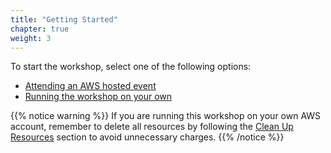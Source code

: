 ```yaml
---
title: "Getting Started"
chapter: true
weight: 3
---
```


To start the workshop, select one of the following options:

* [Attending an AWS hosted event](./aws_event)
* [Running the workshop on your own](./self_paced)

{{% notice warning %}}
If you are running this workshop on your own AWS account, remember to delete all resources by following the [Clean Up Resources](/9_ModuleNine_Cleanup) section to avoid unnecessary charges.
{{% /notice %}}
